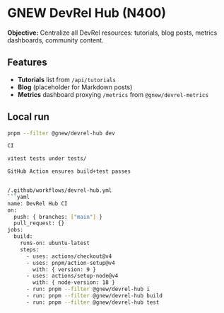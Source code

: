 
# GNEW DevRel Hub (N400)

**Objective:** Centralize all DevRel resources: tutorials, blog posts, metrics dashboards, community content.

## Features
- **Tutorials** list from `/api/tutorials`
- **Blog** (placeholder for Markdown posts)
- **Metrics** dashboard proxying `/metrics` from `@gnew/devrel-metrics`

## Local run
```bash
pnpm --filter @gnew/devrel-hub dev

CI

vitest tests under tests/

GitHub Action ensures build+test passes


/.github/workflows/devrel-hub.yml
```yaml
name: DevRel Hub CI
on:
  push: { branches: ["main"] }
  pull_request: {}
jobs:
  build:
    runs-on: ubuntu-latest
    steps:
      - uses: actions/checkout@v4
      - uses: pnpm/action-setup@v4
        with: { version: 9 }
      - uses: actions/setup-node@v4
        with: { node-version: 18 }
      - run: pnpm --filter @gnew/devrel-hub i
      - run: pnpm --filter @gnew/devrel-hub build
      - run: pnpm --filter @gnew/devrel-hub test


